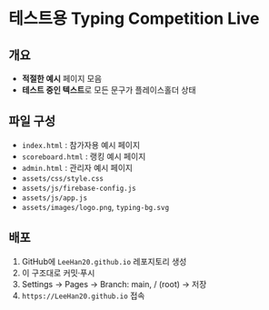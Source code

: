 # 테스트용 Typing Competition Live

## 개요
- **적절한 예시** 페이지 모음  
- **테스트 중인 텍스트**로 모든 문구가 플레이스홀더 상태  

## 파일 구성
- `index.html`      : 참가자용 예시 페이지  
- `scoreboard.html` : 랭킹 예시 페이지  
- `admin.html`      : 관리자 예시 페이지  
- `assets/css/style.css`  
- `assets/js/firebase-config.js`  
- `assets/js/app.js`  
- `assets/images/logo.png`, `typing-bg.svg`

## 배포
1. GitHub에 `LeeHan20.github.io` 레포지토리 생성  
2. 이 구조대로 커밋·푸시  
3. Settings → Pages → Branch: main, / (root) → 저장  
4. `https://LeeHan20.github.io` 접속
